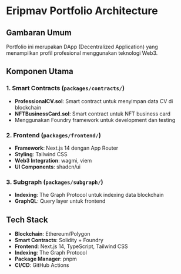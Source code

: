# Eripmav Portfolio Architecture

## Gambaran Umum
Portfolio ini merupakan DApp (Decentralized Application) yang menampilkan profil profesional menggunakan teknologi Web3.

## Komponen Utama

### 1. Smart Contracts (`packages/contracts/`)
- **ProfessionalCV.sol**: Smart contract untuk menyimpan data CV di blockchain
- **NFTBusinessCard.sol**: Smart contract untuk NFT business card
- Menggunakan Foundry framework untuk development dan testing

### 2. Frontend (`packages/frontend/`)
- **Framework**: Next.js 14 dengan App Router
- **Styling**: Tailwind CSS
- **Web3 Integration**: wagmi, viem
- **UI Components**: shadcn/ui

### 3. Subgraph (`packages/subgraph/`)
- **Indexing**: The Graph Protocol untuk indexing data blockchain
- **GraphQL**: Query layer untuk frontend

## Tech Stack
- **Blockchain**: Ethereum/Polygon
- **Smart Contracts**: Solidity + Foundry
- **Frontend**: Next.js 14, TypeScript, Tailwind CSS
- **Indexing**: The Graph Protocol
- **Package Manager**: pnpm
- **CI/CD**: GitHub Actions
